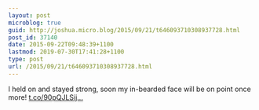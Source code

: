 ```yaml
---
layout: post
microblog: true
guid: http://joshua.micro.blog/2015/09/21/t646093710308937728.html
post_id: 37140
date: 2015-09-22T09:48:39+1100
lastmod: 2019-07-30T17:41:28+1100
type: post
url: /2015/09/21/t646093710308937728.html
---
```

I held on and stayed strong, soon my in-bearded face will be on point once more! [t.co/90pQJLSij...](http://t.co/90pQJLSijj)
